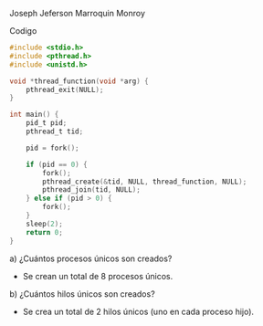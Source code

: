 Joseph Jeferson Marroquin Monroy

Codigo
```c
#include <stdio.h>
#include <pthread.h>
#include <unistd.h>

void *thread_function(void *arg) {
    pthread_exit(NULL);
}

int main() {
    pid_t pid;
    pthread_t tid;

    pid = fork();

    if (pid == 0) {
        fork(); 
        pthread_create(&tid, NULL, thread_function, NULL); 
        pthread_join(tid, NULL); 
    } else if (pid > 0) {
        fork(); 
    }
    sleep(2);
    return 0;
}
```


a) ¿Cuántos procesos únicos son creados?
- Se crean un total de 8 procesos únicos.

b) ¿Cuántos hilos únicos son creados?
- Se crea un total de 2 hilos únicos (uno en cada proceso hijo).
